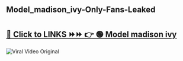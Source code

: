 
 ## Model_madison_ivy-Only-Fans-Leaked

# <h2><a href="https://clipsfans.com/Model_madison_ivy&ref=git">🔗 Click to LINKS ⏩⏩ 👉 🟢 Model madison ivy </a></h2>

<a href="https://clipsfans.com/Model_madison_ivy&ref=git" rel="nofollow" data-target="animated-image.originalLink"><img src="https://i.ibb.co.com/xMMVF88/686577567.gif" alt="Viral Video Original" style="max-width: 100%; display: inline-block;" data-target="animated-image.originalImage"></a>
